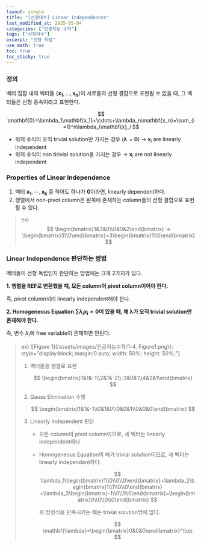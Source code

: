 ```yaml
---
layout: single
title: "[선형대수] Linear Independences"
last_modified_at: 2025-05-04
categories: ["인공지능 수학"]
tags: ["선형대수"]
excerpt: "선형 독립"
use_math: true
toc: true
toc_sticky: true
---
```



### 정의

벡터 집합 내의 벡터들 $\{\mathbf{x_1},\dots,\mathbf{x_n}\}$이 서로들의 선형 결합으로 표현될 수 없을 때, 그 벡터들은 선형 종속이라고 표현한다.

$$
\mathbf{0}=\lambda_1\mathbf{x_1}+\cdots+\lambda_n\mathbf{x_n}=\sum_{i=1}^n\lambda_i\mathbf{x}_i
$$

- 위의 수식이 오직 trivial solution만 가지는 경우 $(\boldsymbol\lambda=\mathbf{0})$ → $\mathbf{x}_i$ are linearly independent
- 위의 수식이 non tirivial solution을 가지는 경우 → $\mathbf{x}_i$ are not linearly independent

### Properties of Linear Independence

1. 벡터 $\mathbf{x_1},\cdots,\mathbf{x_k}$ 중 적어도 하나가 $\mathbf{0}$이라면, linearly dependent하다.
2. 행렬에서 non-pivot column은 왼쪽에 존재하는 column들의 선형 결합으로 표현될 수 있다.
    
> ex)
> $$
> \begin{bmatrix}1&3&0\\0&0&2\end{bmatrix} → \begin{bmatrix}3\\0\end{bmatrix}=3\begin{bmatrix}1\\0\end{bmatrix}
> $$

### Linear Independence 판단하는 방법

벡터들이 선형 독립인지 판단하는 방법에는 크게 2가지가 있다.

**1. 행렬을 REF로 변환했을 때, 모든 column이 pivot column이어야 한다.**
    
즉, pivot column끼리 linearly independent해야 한다.
    
**2. Homogeneous Equation $\sum\lambda_i\mathbf{x_i}=\mathbf{0}$이 있을 때, 해 $\boldsymbol\lambda$가 오직 trivial solution만 존재해야 한다.**
    
즉, 변수 $\lambda_i$에 free variable이 존재하면 안된다.
    
> ex) ![Figure 1](/assets/images/인공지능수학/1-4. Figure1.png){: style="display:block; margin:0 auto; width: 50%; height: 50%;"}
>
> 1. 벡터들을 행렬로 표현
>
>    $$
>    \begin{bmatrix}1&1&-1\\2&1&-2\\-3&0&1\\4&2&1\end{bmatrix}
>    $$
> 2. Gauss Elimination 수행
>
>    $$
>    \begin{bmatrix}1&1&-1\\0&1&0\\0&0&1\\0&0&0\end{bmatrix}
>    $$
>
> 3. Linearly Independent 판단
>
>    - 모든 column이 pivot column이므로, 세 벡터는 linearly independent하다.
>    - Homogeneous Equation의 해가 trivial solution이므로, 세 벡터는 linearly independent하다.
>    
>      $$
>      \lambda_1\begin{bmatrix}1\\0\\0\\0\end{bmatrix}+\lambda_2\begin{bmatrix}1\\1\\0\\0\end{bmatrix}
>      +\lambda_3\begin{bmatrix}-1\\0\\1\\0\end{bmatrix}=\begin{bmatrix}0\\0\\0\\0\end{bmatrix}
>      $$
>      
>      위 방정식을 만족시키는 해는 trivial solution밖에 없다.
>
>      $$
>      \mathbf{\lambda}=\begin{bmatrix}0&0&0\end{bmatrix}^\top
>      $$
